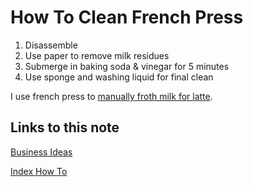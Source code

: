 # How To Clean French Press

1. Disassemble
1. Use paper to remove milk residues
1. Submerge in baking soda & vinegar for 5 minutes
1. Use sponge and washing liquid for final clean

I use french press to [manually froth milk for latte](coffee-recipe.md).
## Links to this note

[Business Ideas](business-idea.md)

[Index How To](index-how-to.md)

